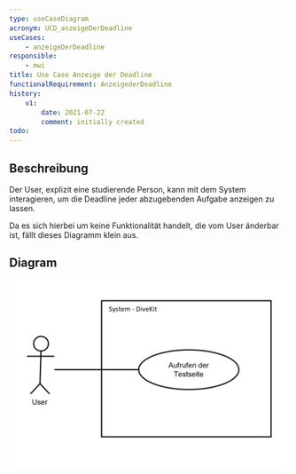 ```yaml
---
type: useCaseDiagram
acronym: UCD_anzeigeDerDeadline
useCases:
    - anzeigeDerDeadline
responsible:
    - mwi
title: Use Case Anzeige der Deadline
functionalRequirement: AnzeigederDeadline
history:
    v1:
        date: 2021-07-22
        comment: initially created
todo:
---
```


## Beschreibung

Der User, explizit eine studierende Person, kann mit dem System interagieren, um die Deadline jeder abzugebenden Aufgabe
anzeigen zu lassen.

Da es sich hierbei um keine Funktionalität handelt, die vom User änderbar ist, fällt dieses Diagramm klein aus.

## Diagram

![darkmode](./diagrams/useCaseAnzeigeDerDeadline.png)


